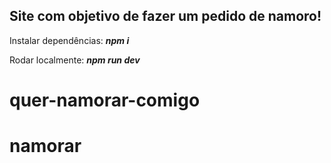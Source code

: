 ## Site com objetivo de fazer um pedido de namoro! ##

Instalar dependências:
**_npm i_**

Rodar localmente:
**_npm run dev_**

# quer-namorar-comigo
# namorar
